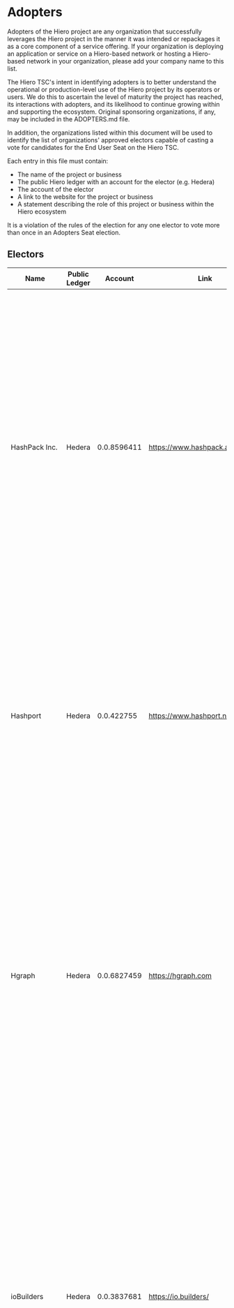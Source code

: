 # Adopters

Adopters of the Hiero project are any organization that successfully leverages the Hiero project in the manner it was intended or repackages it as a core component of a service offering. If your organization is deploying an application or service on a Hiero-based network or hosting a Hiero-based network in your organization, please add your company name to this list. 

The Hiero TSC's intent in identifying adopters is to better understand the operational or production-level use of the Hiero project by its operators or users. We do this to ascertain the level of maturity the project has reached, its interactions with adopters, and its likelihood to continue growing within and supporting the ecosystem. Original sponsoring organizations, if any, may be included in the ADOPTERS.md file. 

In addition, the organizations listed within this document will be used to identify the list of organizations' approved electors capable of casting a vote for candidates for the End User Seat on the Hiero TSC.

Each entry in this file must contain:
- The name of the project or business
- The public Hiero ledger with an account for the elector (e.g. Hedera)
- The account of the elector
- A link to the website for the project or business
- A statement describing the role of this project or business within the Hiero ecosystem

It is a violation of the rules of the election for any one elector to vote more than once in an Adopters Seat election.

## Electors

| Name                     | Public Ledger | Account       | Link                          | Statement                               |
|--------------------------|---------------|---------------|-------------------------------|-----------------------------------------|
| HashPack Inc. | Hedera | 0.0.8596411 | https://www.hashpack.app | HashPack is a pioneering force in the Hedera ecosystem since 2020, developing critical infrastructure that enabled the growth of Hedera's retail DeFi ecosystem. As builders of wallet technology used by 95% of Hedera's retail users, HashPack brings essential perspective on user experience, developer needs, and technical implementation challenges that will inform Hiero's development priorities and adoption strategy. |
| Hashport | Hedera | 0.0.422755 | https://www.hashport.network | Hashport is the public utility that simplifies interoperability, making the movement of digital assets between distributed networks easy and secure. It enables users to quickly and cost-effectively move their assets across networks, unlocking new opportunities within the decentralized ledger technology (DLT) space. |
| Hgraph | Hedera | 0.0.6827459 | https://hgraph.com | Hgraph is a foundational pillar in the Hedera ecosystem, delivering mission-critical infrastructure since 2022. Their role as a backend partner to leading wallets, dApps, and enterprises positions Hgraph to inform Hiero's data architecture, reliability standards, and integration strategy. As a trusted technology partner in the Hedera ecosystem, Hgraph is fully engaged with the efforts of Hiero under the LFDT. |
| ioBuilders | Hedera | 0.0.3837681 | https://io.builders/ | ioBuilders has been a key partner to the Hedera ecosystem since 2021, delivering enterprise-grade solutions such as Openbrick and leading the development of flagship open-source tools like Asset Tokenization Studio and Stablecoin Studio. As a Software Integrator Partner, ioBuilders is well-positioned to offer real-world insights drawn from end-user needs and preferences, as well as developer experiences and challenges, to help shape Hiero’s strategic direction.|
| DOVU | Hedera | 0.0.610168 | https://dovu.earth | DOVU is a long-standing builder in the Hedera ecosystem, having migrated its infrastructure to Hedera in 2020. Since then, it has consistently maintained one of the highest transaction throughputs of any project on the network. From day one, DOVU has focused on real-world asset (RWA) tokenization and carbon credits, building directly on top of Guardian and expanding beyond it with a custom operating system designed for programmable trust. DOVU leverages Hiero as a foundational layer for intent-aware audit trails, enabling verifiable digital asset issuance tied to codified, standards-based workflows. Its domain-specific configuration language allows third-party methodologies to be encoded, reused, and enforced across asset lifecycles — all anchored to Hedera and integrated with Hiero for asset-level traceability, compliance, and long-term auditability. Our goal is to bridge the gap between enterprise demands and Web3 capabilities — building technology that is efficient, fast, and scalable enough to unlock real-world adoption across industries. DOVU is committed to collaborating on shared standards, supporting open DSL blueprint ecosystems, and contributing implementation insights that help Hiero mature into an industry-wide trust backbone. |
| Honeytrail | Hedera | 0.0.4778140 | https://honeytrail.io | Honeytrail is a traceability platform for honey, empowering beekeepers and honey industry professionals with an accessible, privacy-conscious, and low-barrier way to record and share traceability data. By leveraging the Hedera public network, Honeytrail ensures the data trail is immutable and transparent. Honeytrail serves as a neutral and independent trust layer in the global honey supply chain. |
| Kabila | Hedera | 0.0.9132905 | https://kabila.app | Kabila is a comprehensive Web3 platform built on Hedera that empowers digital creators to own, monetize, and grow their communities. Offering a suite of tools—including a non-custodial wallet, NFT marketplace, launchpad, and token-gated social spaces—Kabila enables creators to establish verifiable ownership of digital assets, manage tokenized communities, and leverage Hedera's features like enforced royalties. By eliminating intermediaries and providing enterprise-grade tools, Kabila fosters a more equitable and sustainable creator economy. |
| Twigital | Hedera | 0.0.796057 | https://www.twigital.com/ | Twigital™ (twin-digital) is a novel application that creates tokenized digital twins on the Hedera network. These assets come in the form of 3D objects and will become the building blocks utilized to populate spatial computing environments. Twigital is thrilled to offer the first solution that facilitates the creation of such file types. We view Twigital as a core utility, an integral piece of Web3 enabled infrastructure that will help fuel the tokenized economy. The world will be tokenized, it's time to start tokenizing the world.|
| Hashgraph Online | Hedera | 0.0.8153909 | https://hashgraphonline.com/ | Hashgraph Online is dedicated to building a fully on-chain, agentic internet leveraging Hedera and the Hedera Consensus Service. We generate open-source standards and meta-protocols like HCS-1, 2, 3, 10, etc, SDKs, operate events, and provide logistical support to developers leveraging this new kind of internet. |
| EtaSwap | Hedera | 0.0.9133249 | https://etaswap.com/ | EtaSwap is a suite of DeFi projects—featuring a DEX aggregator and a cross-chain liquidity bridge—built on the Hedera network. Active in the ecosystem since 2023, EtaSwap aims to expand and enhance the Hedera DeFi ecosystem by delivering seamless functionality and an improved user experience. |
| HbarSuite | Hedera | 0.0.4112427 | https://hsuite.finance/ | HbarSuite is a pioneer in the Hedera ecosystem, creating the innovative SmartNode Technology to enhance Hedera's capabilities without relying on EVM. As the world's first carbon-negative DAO utilizing SmartNode technology deployed on the Hedera Network, HbarSuite provides a comprehensive suite of decentralized services including DeFi protocols, decision-making tools, token management, and multi-signature safe wallets. Their technology bypasses smart contract limitations and risks while enabling infinite scalability, positioning them as a key contributor to Hiero's development with valuable insights on extending blockchain functionality beyond traditional constraints. |
| Earthlings.land | Hedera | 0.0.1072694 | https://earthlings.land | Earthlings.land is the first Open World gameplay built on Hedera, designed for real gamers of all ages. |
| Bonzo Finance | Hedera | 0.0.6143425 | https://bonzo.finance/ | Bonzo Finance Labs is an independent builder organization contributing to the development of the Bonzo Finance protocol, an open source, non-custodial lending and borrowing protocol based on Aave v2 and deployed to the public Hedera network. As The Liquidity Layer of Hedera, the Bonzo Finance protocol is dedicated to unlocking previously dormant liquidity across the ecosystem and enabling robust, secure, and user-friendly credit markets for both retail and institutional users. |
| Australian Payments Plus | Hedera | 0.0.9145472 | https://www.auspayplus.com.au/ | Australian Payments Plus (AP+) is a member-owned organization formed by the merger of BPAY Group, eftpos, and NPP Australia. As a Governing Council member of Hedera since January 2024, AP+ seeks to join the Hiero adopters list to participate in the project's governance and voting processes to support the ongoing development and strategic direction of the Hiero project. |
| The Mouth | Hedera | 0.0.4910691 | https://www.wethemouth.com/ | THE AUDIENCE-OWNED MEDIA GROUP. A Web3-native marketing project experimenting with the intersection of digital assets and the attention economy. The Mouth is Hedera native, leveraging tokens and NFTs for their products. |
| SentX | Hedera | 0.0.1064038 | https://sentx.io | SentX, established in 2022, is the leading NFT marketplace on the Hedera network, providing crucial infrastructure for its rapidly expanding NFT ecosystem. Beyond just a marketplace, SentX offers a comprehensive suite of tools, including Dreamforge, a self-service launchpad and minting platform empowering creators to independently launch their NFT projects. Additionally, SentX provides in-depth analytics to track market trends and NFT traits, versatile NFT utilities, and an open API. This API is specifically designed to facilitate seamless integration for developers and third-party services looking to interact with the platform and build on Hedera's NFT capabilities. |
| BugBytes, Inc. | Hedera | 0.0.9149917 | https://hashgraph.bugbytes.com/ | BugBytes, Inc. has participated in the Hedera ecosystem since 2018 and currently supports the development of the .NET SDK for Hedera, the HAPI toolkit for JavaScript as well as contributions to projects living in The Creator’s Galaxy Foundation GitHub, most notably the HTS Distribution Tool for Multi-Signature Treasury distributions.  These efforts have lowered the barrier to entry for communities of developers and entrepreneurs accessing the Hedera network. |
| Bountyblok.io | Hedera | 0.0.1014124 | https://bountyblok.io | Bountyblok.io has been a trusted infrastructure partner in the Hedera ecosystem, specializing in non-custodial distribution tools, contests, and validator services. With experience supporting over 1,000 blockchain projects across multiple networks, Bountyblok.io offers deep insights into scaling user engagement, optimizing transaction flows, and building reliable Web3 applications that will contribute to Hiero’s growth and adoption. |
| Acoer | Hedera | 0.0.34776 | https://www.acoer.com/ | Acoer began building on Hedera in 2018 and has since earned multiple industry awards for its Hedera-enabled health solutions. Recognized as a leader in decentralized health technology, Acoer develops trustworthy, interoperable software powered by cryptographic integrity and real-time analytics. Solutions include Health Data Explorer (HDE), Verified Toxicology AI powered by MCP agentic intelligence, and the Cryptographic Data Mesh, which connects siloed systems without moving data, enabling secure, decentralized access. As AI continues to transform healthcare, Acoer is positioned to unlock the full potential of health data through proven technologies and deep expertise in decentralized systems and the health domain. |
| DaVinciGraph | Hedera | 0.0.1518289 | https://davincigraph.io | DaVinciGraph is a practical suite of tools for managing tokens within the Hedera ecosystem, built for token creators and DApp developers. Its open-source smart contract services—Token/LP/NFT Locker, Token Burner, and Token Vesting—support secure token locking, burning without an admin key, scheduled token releases. The Token Manager helps streamline token creation, minting, and management. DaVinciPics allows token creators to update a logo once and have it reflected across supported DApps, while developers can integrate it in a few minutes to access token logos from the Hedera network. The Snapshot Service provides transparent token allocation snapshots for events like airdrops, and a public API offers access to data on locks, burns, and vesting schedules. With additional features like a Token Launchpad and Airdrop service in development, DaVinciGraph aims to support more efficient and transparent token operations on Hedera. |
| Bitcoin.ℏ | Hedera | 0.0.4873177 | https://bitcoin.org.ht | Bitcoin.ℏ is a Bitcoin-branded alternative built on Hedera, designed to replace the original by addressing Bitcoin 1.0’s critical flaws. It combines ecological sustainability, cutting-edge technology, and decentralized governance to deliver a greener, more secure, and inclusive Bitcoin for the future. |
| Mingo | Hedera | 0.0.9167903 | https://mingo.com | MINGO is a cutting-edge Web3 ecosystem leveraging Hedera Hashgraph's advanced technology to revolutionize how digital assets are managed, owned, and enjoyed. By integrating comprehensive digital services, MINGO offers an unparalleled experience in secure and efficient blockchain solutions. |
| Orbit Labs | Hedera | 0.0.8904658 | https://orbit-hbar.io/ | Orbit is a next-generation trading platform built on Hedera Hashgraph, designed to provide users with fast, seamless, efficient and secure trading experiences. Orbit’s core mission is to enhance the DeFi trading experience and serve as a hub of critical trading data for Hedera's retail DeFi ecosystem. |
| Turtle Moon Command Center | Hedera | 0.0.999333 | https://turtlemoon.io | Turtle Moon is a Hedera-based Web3 consulting and infrastructure company offering NFT and dApp tools—like the premier HCS-powered NFT Launchpad, minting/farming platforms, and token-gated voting—to help developers build on the Hedera network |
| Neuron | Hedera | 0.0.5949188 | https://www.neuron.world | Neuron is a protocol that enables machine-to-machine commerce, turning machines such as premium data sources, AI agents, software applications and robots, into autonomous economic actors to create a new paradigm of agentic abundance for the planet. Neuron has full integrations with the Hedera network, including HCS, HTS, and the Smart Contract service, and has been building on the network since 2020 |
| GoMint | Hedera | 0.0.28910 | https://gomint.co | GoMint offers tokenization solutions built on Hedera. Founded in 2021, GoMint earned the Chopra Foundation’s ‘Social Good’ prize and continues to drive innovation with a creative, human-centric approach. |
| Origin | Hedera | 0.0.7196037 | https://entertheorigin.xyz/ | Origin is a decentralized investment platform on Hedera, designed to democratize access to early-stage crypto deals typically reserved for VCs and insiders. By building infrastructure that enables tokenized capital formation, permissionless deal access, and transparent allocation mechanics, Origin serves as a gateway for the next generation of retail investors. As a contributor to Hedera’s growing DeFi and investment stack, Origin brings a unique perspective on user incentives, capital flow dynamics, and protocol-level interoperability that can help guide Hiero’s integration with next-gen financial primitives. |
| The $CANDY Machine | Hedera | 0.0.5963660 | https://www.candyhbar.com | Onboarding the world to Hedera one $CANDY at a time. The $CANDY Machine is designed to simplify, educate and encourage the onboarding of new users to the Hedera ecosystem. It achieves this via weekly gamified active meme token claims which both educates and incentivises the user to participate in other web3 activities. By participating in activities such as staking tokens, providing to liquidity pools on Saucer Swap or purchasing NFTs via marketplaces such as SentX or Kabila, the user can increase their claims whilst also expanding their knowledge of the tools available in the ecosystem. |
| Hedera Council | Hedera | 0.0.2 | https://www.hederacouncil.org | Hedera Council is the governing body of the Hedera network, made up of leading global organizations dedicated to fostering trust, security, and innovation on Hedera.|
| Juice Pop | Hedera | 0.0.2131241 | https://www.juicepop.xyz | Juice Pop - Fun & Games. Juice Pop build fun engaging experiences backed by Hedera. Their flagship product, Rocket Team Racing, is an arcade style racing kart game built in Unity. The developers created a Unity Hedera WalletConnect compatible adpater to allow players to connect their wallets for token gating items within the game and storing game progression via Hederea Consensus Service. The game's mascot, Rocket, is a fun and friendly fox who can be found promoting communities in the Hedera space via X and Discord. |
| ༼ つ ◕_◕ ༽つ gib | Hedera | 0.0.7893608 | https://gib.chat/ | The Gib Chat AI Assistant is a decentralized knowledge hub, purpose-built to cut through noise, help eliminate scams, and surface verified, community-sourced insights. It's part guide, part guard, and entirely Hedera-native.|
| iAssets | Hedera | 0.0.1991878 | https://iassets.org | Building iBird on Hedera. [ibird](https://ibird.io) is a decentralized social media platform built on the Hedera Hashgraph network, leveraging Hedera Consensus Service (HCS) and Hedera Token Service (HTS) to provide a censorship-resistant, open-source, and user-controlled environment for social interactions, content creation, and sharing.|
| Legends of the past | Hedera | 0.0.1380960 | https://www.legendsofthepast.gg/ | Legends of the Past (LOP) is a mobile multiplayer PvPvE game. Players collect keys, defeat enemies, and activate portals to escape a collapsing arena. LOP leverages Hedera to bring real ownership and economic depth to its gameplay. Players use HBAR to access premium features, earn rewards through skill-based tournaments.|
| AmplifyWorld | Hedera | 0.0.6063623 | https://amplify.link | AmplifyWorld is a music finance platform that empowers artists to build sustainable income streams by engaging directly with their fans. Through innovative tools like digital street teams, artist tokens, and the $AMPS ecosystem, AmplifyWorld enables fans to support their favourite artists, complete tasks for rewards, and take part in shaping the future of music. |
| 5W Foundation | Hedera | 0.0.7254902 | https://5wf.org | 5W Foundation is a wildlife conservation nonprofit, based in Netherlands and focussed on the saving and protection of species classified by the IUCN Red List as being Vulnerable, Endangered, or Critically Endangered of becoming globally extinct. We are built on Hedera to bring transparency, accountability and trust to conservation charitable giving, by showing donors where, when, why, with who, and on what their donations are being used, where 100% of donations to a species are spent on that species. |
| Ledgerama | Hedera | 0.0.9215872 | https://ledgerama.com | Ledgerama are creators of Wallawallet, the original mobile wallet of the HBAR community. |
| hyzenAI | Hedera | 0.0.751076 | https://hyzen.ai | hyzenAI is an AI-as-a-Service platform that settles payments and tamper-proofs usage logs on Hedera. |
